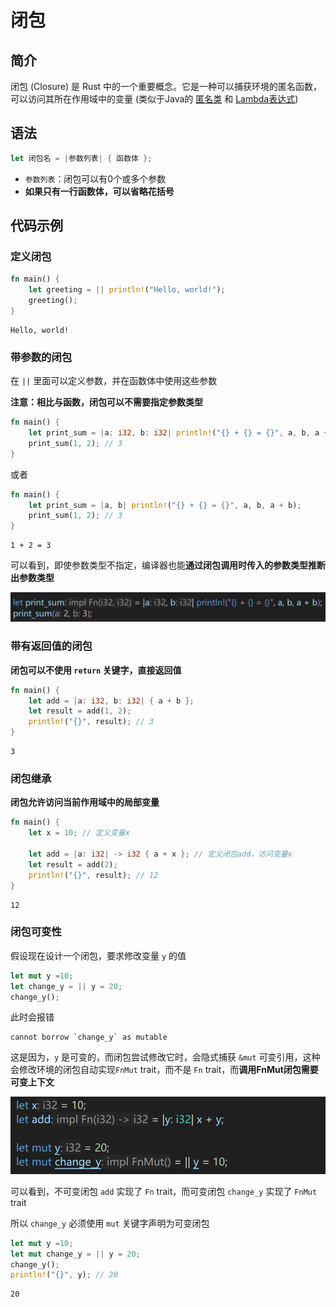 # 闭包

## 简介

闭包 (Closure) 是 Rust 中的一个重要概念。它是一种可以捕获环境的匿名函数，可以访问其所在作用域中的变量 (类似于Java的
[匿名类](https://github.com/EricLin0509/Java/tree/main/%E9%9D%A2%E5%90%91%E5%AF%B9%E8%B1%A1/20.%E5%8C%BF%E5%90%8D%E7%B1%BB)
和
[Lambda表达式](https://github.com/EricLin0509/Java/tree/main/%E9%9D%A2%E5%90%91%E5%AF%B9%E8%B1%A1/28.Lambda%E8%A1%A8%E8%BE%BE%E5%BC%8F))

## 语法

```rust
let 闭包名 = |参数列表| { 函数体 };
```

- `参数列表`：闭包可以有0个或多个参数
- **如果只有一行函数体，可以省略花括号**

## 代码示例

### 定义闭包

```rust
fn main() {
    let greeting = || println!("Hello, world!");
    greeting();
}
```

```
Hello, world!
```

### 带参数的闭包

在 `||` 里面可以定义参数，并在函数体中使用这些参数

**注意：相比与函数，闭包可以不需要指定参数类型**

```rust
fn main() {
    let print_sum = |a: i32, b: i32| println!("{} + {} = {}", a, b, a + b);
    print_sum(1, 2); // 3
}
```

或者

```rust
fn main() {
    let print_sum = |a, b| println!("{} + {} = {}", a, b, a + b);
    print_sum(1, 2); // 3
}
```

```
1 + 2 = 3
```

可以看到，即使参数类型不指定，编译器也能**通过闭包调用时传入的参数类型推断出参数类型**

![infer](imgs/infer.png)

### 带有返回值的闭包

**闭包可以不使用 `return` 关键字，直接返回值**

```rust
fn main() {
    let add = |a: i32, b: i32| { a + b };
    let result = add(1, 2);
    println!("{}", result); // 3
}
```

```
3
```

### 闭包继承

**闭包允许访问当前作用域中的局部变量**

```rust
fn main() {
    let x = 10; // 定义变量x

    let add = |a: i32| -> i32 { a + x }; // 定义闭包add，访问变量x
    let result = add(2);
    println!("{}", result); // 12
}
```

```
12
```

### 闭包可变性

假设现在设计一个闭包，要求修改变量 `y` 的值

```rust
let mut y =10;
let change_y = || y = 20;
change_y();
```

此时会报错

```
cannot borrow `change_y` as mutable
```

这是因为，`y` 是可变的，而闭包尝试修改它时，会隐式捕获 `&mut` 可变引用，这种会修改环境的闭包自动实现`FnMut` trait，而不是 `Fn` trait，而**调用FnMut闭包需要可变上下文**

![differences](imgs/differences.png)

可以看到，不可变闭包 `add` 实现了 `Fn` trait，而可变闭包 `change_y` 实现了 `FnMut` trait

所以 `change_y` 必须使用 `mut` 关键字声明为可变闭包

```rust
let mut y =10;
let mut change_y = || y = 20;
change_y();
println!("{}", y); // 20
```

```
20
```